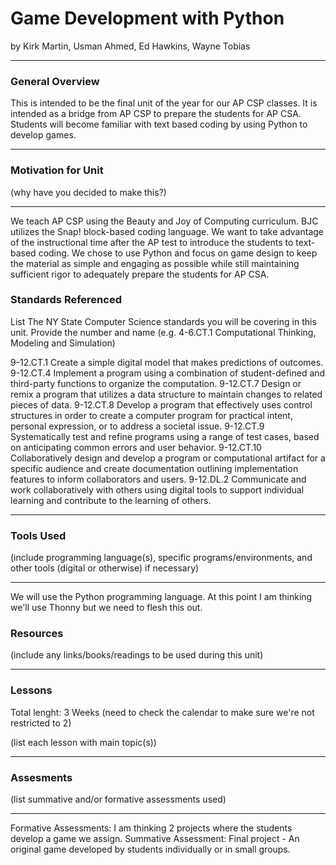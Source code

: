 # Game Development with Python
by Kirk Martin, Usman Ahmed, Ed Hawkins, Wayne Tobias

-----

### General Overview
This is intended to be the final unit of the year for our AP CSP classes. It is intended as a bridge from AP CSP to prepare the students for AP CSA. Students will become familiar with text based coding by using Python to develop games.

---

### Motivation for Unit
(why have you decided to make this?)

---
We teach AP CSP using the Beauty and Joy of Computing curriculum. BJC utilizes the Snap! block-based coding language. We want to take advantage of the instructional time after the AP test to introduce the students to text-based coding. We chose to use Python and focus on game design to keep the material as simple and engaging as possible while still maintaining sufficient rigor to adequately prepare the students for AP CSA.
### Standards Referenced
List The NY State Computer Science standards you will be covering in this unit. Provide the number and name (e.g. 4-6.CT.1 Computational Thinking, Modeling and Simulation)

9-12.CT.1 Create a simple digital model that makes predictions of outcomes.
9-12.CT.4 Implement a program using a combination of student-defined and third-party functions to organize the computation.
9-12.CT.7 Design or remix a program that utilizes a data structure to maintain changes to related pieces of data.
9-12.CT.8 Develop a program that effectively uses control structures in order to create a computer program for practical intent, personal expression, or to address a societal issue.
9-12.CT.9 Systematically test and refine programs using a range of test cases, based on anticipating common errors and user behavior.
9-12.CT.10 Collaboratively design and develop a program or computational artifact for a specific audience and create documentation outlining implementation features to inform collaborators and users.
9-12.DL.2 Communicate and work collaboratively with others using digital tools to support individual learning and contribute to the learning of others.

---

### Tools Used
(include programming language(s), specific programs/environments, and other tools (digital or otherwise) if necessary)

---
We will use the Python programming language. At this point I am thinking we'll use Thonny but we need to flesh this out.
### Resources
(include any links/books/readings to be used during this unit)

---

### Lessons
Total lenght: 3 Weeks (need to check the calendar to make sure we're not restricted to 2)

(list each lesson with main topic(s))

---

### Assesments
(list summative and/or formative assessments used)

---
Formative Assessments: I am thinking 2 projects where the students develop a game we assign.
Summative Assessment: Final project - An original game developed by students individually or in small groups.
